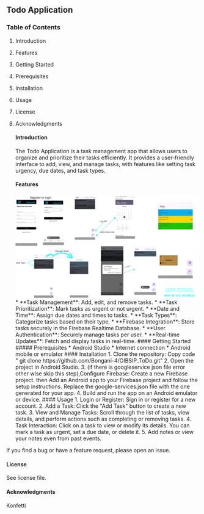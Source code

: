 ## Todo Application 
### Table of Contents 
1. Introduction
2.  Features
3.  Getting Started
4.   Prerequisites
5.   Installation
6.   Usage
7. License
8.  Acknowledgments
    #### Introduction
     The Todo Application is a task management app that allows users to organize and prioritize their tasks efficiently. It provides a user-friendly interface to add, view, and manage tasks, with features like setting task urgency, due dates, and task types.
    #### Features

    <img src="TodoHighlightsS.png" alt="HIghlights" width="820">
    *  **Task Management**: Add, edit, and remove tasks.
    *  **Task Prioritization**: Mark tasks as urgent or not urgent.
    *   **Date and Time**: Assign due dates and times to tasks.
    *   **Task Types**: Categorize tasks based on their type.
    *    **Firebase Integration**: Store tasks securely in the Firebase Realtime Database.
    *  **User Authentication**: Securely manage tasks per user.
    * **Real-time Updates**: Fetch and display tasks in real-time.
    #### Getting Started
    ##### Prerequisites
    * Android Studio
    * Internet connection
    * Android mobile or emulator
      #### Installation
      1.  Clone the repository:  Copy code " git clone https://github.com/Bongani-4/OIBSIP_ToDo.git"
      2.   Open the project in Android Studio.
      3.   (if there is googleservice json file error other wise skip this step),Configure Firebase: Create a new Firebase project. then Add an Android app to your Firebase project and follow the setup instructions. Replace the google-services.json file with the one generated for your app.
      4.    Build and run the app on an Android emulator or device.
    #### Usage
    1. Login or Register: Sign in or register for a new account.
    2.  Add a Task: Click the "Add Task" button to create a new task.
    3.   View and Manage Tasks: Scroll through the list of tasks, view details, and perform actions such as completing or removing tasks.
    4.   Task Interaction: Click on a task to view or modify its details. You can mark a task as urgent, set a due date, or delete it.
    5.   Add notes or view your notes even from past events.

 If you find a bug or have a feature request, please open an issue. 
 #### License 
 See license file.
 #### Acknowledgments
  Konfetti 
